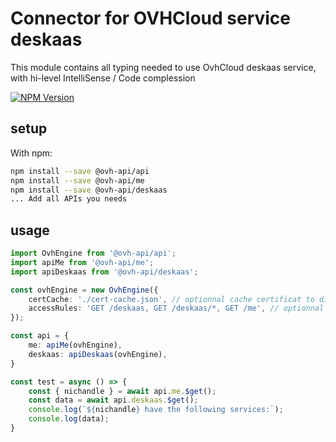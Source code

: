 # Connector for OVHCloud service deskaas

This module contains all typing needed to use OvhCloud deskaas service, with hi-level IntelliSense / Code complession

[![NPM Version](https://img.shields.io/npm/v/@ovh-api/deskaas.svg?style=flat)](https://www.npmjs.org/package/@ovh-api/deskaas)

## setup

With npm:
````bash
npm install --save @ovh-api/api
npm install --save @ovh-api/me
npm install --save @ovh-api/deskaas
... Add all APIs you needs
````

## usage

````typescript
import OvhEngine from '@ovh-api/api';
import apiMe from '@ovh-api/me';
import apiDeskaas from '@ovh-api/deskaas';

const ovhEngine = new OvhEngine({ 
    certCache: './cert-cache.json', // optionnal cache certificat to disk
    accessRules: 'GET /deskaas, GET /deskaas/*, GET /me', // optionnal limit the requested privileges.
});

const api = {
    me: apiMe(ovhEngine),
    deskaas: apiDeskaas(ovhEngine),
}

const test = async () => {
    const { nichandle } = await api.me.$get();
    const data = await api.deskaas.$get();
    console.log(`${nichandle} have the following services:`);
    console.log(data);
}

````